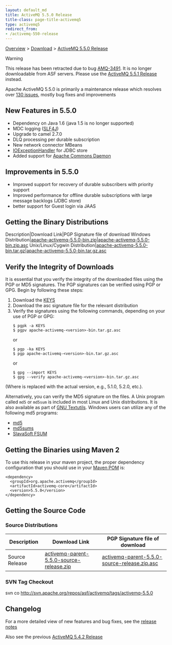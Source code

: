 ```yaml
---
layout: default_md
title: ActiveMQ 5.5.0 Release 
title-class: page-title-activemq5
type: activemq5
redirect_from:
- /activemq-550-release
---
```


[Overview](overview) > [Download](download) > [ActiveMQ 5.5.0 Release](activemq-550-release)

Warning

This release has been retracted due to bug [AMQ-3491](https://issues.apache.org/jira/browse/AMQ-3491). It is no longer downloadable from ASF servers. Please use the [ActiveMQ 5.5.1 Release](activemq-551-release) instead.

Apache ActiveMQ 5.5.0 is primarily a maintenance release which resolves over [130 issues](https://issues.apache.org/jira/secure/IssueNavigator.jspa?reset=true&jqlQuery=project+%3D+AMQ+AND+fixVersion+%3D+12315626+AND+status+in+%28Resolved%2C+Closed%29+ORDER+BY+priority+DESC), mostly bug fixes and improvements

New Features in 5.5.0
---------------------

*   Dependency on Java 1.6 (java 1.5 is no longer supported)
*   MDC logging ([SLF4J](http://slf4j.org/))
*   Upgrade to camel 2.7.0
*   DLQ processing per durable subscription
*   New network connector MBeans
*   [IOExceptionHandler](http://activemq.apache.orgFeatures/Persistence/configurable-ioexception-handling) for JDBC store
*   Added support for [Apache Commons Daemon](http://commons.apache.org/daemon/)

Improvements in 5.5.0
---------------------

*   Improved support for recovery of durable subscribers with priority support
*   Improved performance for offline durable subscriptions with large message backlogs (JDBC store)
*   better support for Guest login via JAAS

Getting the Binary Distributions
--------------------------------

Description|Download Link|PGP Signature file of download
Windows Distribution|[apache-activemq-5.5.0-bin.zip](http://archive.apache.org/dist/activemq/apache-activemq/5.5.0/apache-activemq-5.5.0-bin.zip)|[apache-activemq-5.5.0-bin.zip.asc](http://archive.apache.org/dist/activemq/apache-activemq/5.5.0/apache-activemq-5.5.0-bin.zip.asc)
Unix/Linux/Cygwin Distribution|[apache-activemq-5.5.0-bin.tar.gz](http://archive.apache.org/dist/activemq/apache-activemq/5.5.0/apache-activemq-5.5.0-bin.tar.gz)|[apache-activemq-5.5.0-bin.tar.gz.asc](http://archive.apache.org/dist/activemq/apache-activemq/5.5.0/apache-activemq-5.5.0-bin.tar.gz.asc)

Verify the Integrity of Downloads
---------------------------------

It is essential that you verify the integrity of the downloaded files using the PGP or MD5 signatures. The PGP signatures can be verified using PGP or GPG. Begin by following these steps:

1.  Download the [KEYS](http://www.apache.org/dist/activemq/KEYS)
2.  Download the asc signature file for the relevant distribution
3.  Verify the signatures using the following commands, depending on your use of PGP or GPG:
    ```
    $ pgpk -a KEYS
    $ pgpv apache-activemq-<version>-bin.tar.gz.asc
    ```
    or
    ```
    $ pgp -ka KEYS
    $ pgp apache-activemq-<version>-bin.tar.gz.asc
    ```
    or
    ```
    $ gpg --import KEYS
    $ gpg --verify apache-activemq-<version>-bin.tar.gz.asc
    ```

(Where <version> is replaced with the actual version, e.g., 5.1.0, 5.2.0, etc.).

Alternatively, you can verify the MD5 signature on the files. A Unix program called `md5` or `md5sum` is included in most Linux and Unix distributions. It is also available as part of [GNU Textutils](http://www.gnu.org/software/textutils/textutils.html). Windows users can utilize any of the following md5 programs:

*   [md5](http://www.fourmilab.ch/md5/)
*   [md5sums](http://www.pc-tools.net/win32/md5sums/)
*   [SlavaSoft FSUM](http://www.slavasoft.com/fsum/)

Getting the Binaries using Maven 2
----------------------------------

To use this release in your maven project, the proper dependency configuration that you should use in your [Maven POM](http://maven.apache.org/guides/introduction/introduction-to-the-pom.html) is:
```
<dependency>
  <groupId>org.apache.activemq</groupId>
  <artifactId>activemq-core</artifactId>
  <version>5.5.0</version>
</dependency>
```
Getting the Source Code
-----------------------

### Source Distributions

Description|Download Link|PGP Signature file of download
---|---|---
Source Release|[activemq-parent-5.5.0-source-release.zip](http://archive.apache.org/dist/activemq/apache-activemq/5.5.0/activemq-parent-5.5.0-source-release.zip)|[activemq-parent-5.5.0-source-release.zip.asc](http://archive.apache.org/dist/activemq/apache-activemq/5.5.0/activemq-parent-5.5.0-source-release.zip.asc)

### SVN Tag Checkout

svn co http://svn.apache.org/repos/asf/activemq/tags/activemq-5.5.0

Changelog
---------

For a more detailed view of new features and bug fixes, see the [release notes](https://issues.apache.org/jira/secure/ReleaseNote.jspa?projectId=12311210&styleName=Html&version=12315626)

Also see the previous [ActiveMQ 5.4.2 Release](activemq-542-release)

